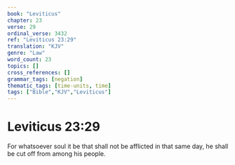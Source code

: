 ```yaml
---
book: "Leviticus"
chapter: 23
verse: 29
ordinal_verse: 3432
ref: "Leviticus 23:29"
translation: "KJV"
genre: "Law"
word_count: 23
topics: []
cross_references: []
grammar_tags: [negation]
thematic_tags: [time-units, time]
tags: ["Bible","KJV","Leviticus"]
---
```


# Leviticus 23:29

For whatsoever soul it be that shall not be afflicted in that same day, he shall be cut off from among his people.

